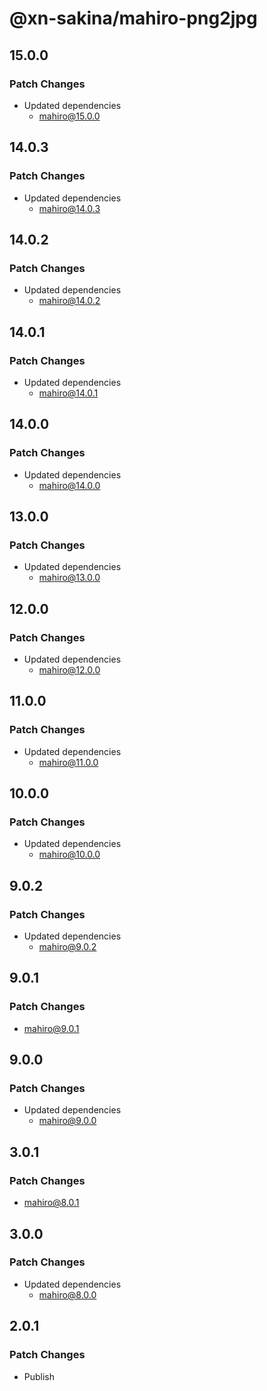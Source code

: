 # @xn-sakina/mahiro-png2jpg

## 15.0.0

### Patch Changes

- Updated dependencies
  - mahiro@15.0.0

## 14.0.3

### Patch Changes

- Updated dependencies
  - mahiro@14.0.3

## 14.0.2

### Patch Changes

- Updated dependencies
  - mahiro@14.0.2

## 14.0.1

### Patch Changes

- Updated dependencies
  - mahiro@14.0.1

## 14.0.0

### Patch Changes

- Updated dependencies
  - mahiro@14.0.0

## 13.0.0

### Patch Changes

- Updated dependencies
  - mahiro@13.0.0

## 12.0.0

### Patch Changes

- Updated dependencies
  - mahiro@12.0.0

## 11.0.0

### Patch Changes

- Updated dependencies
  - mahiro@11.0.0

## 10.0.0

### Patch Changes

- Updated dependencies
  - mahiro@10.0.0

## 9.0.2

### Patch Changes

- Updated dependencies
  - mahiro@9.0.2

## 9.0.1

### Patch Changes

- mahiro@9.0.1

## 9.0.0

### Patch Changes

- Updated dependencies
  - mahiro@9.0.0

## 3.0.1

### Patch Changes

- mahiro@8.0.1

## 3.0.0

### Patch Changes

- Updated dependencies
  - mahiro@8.0.0

## 2.0.1

### Patch Changes

- Publish
